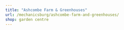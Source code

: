 ```yaml
---
title: "Ashcombe Farm & Greenhouses"
url: /mechanicsburg/ashcombe-farm-and-greenhouses/
shop: garden centre
---
```


